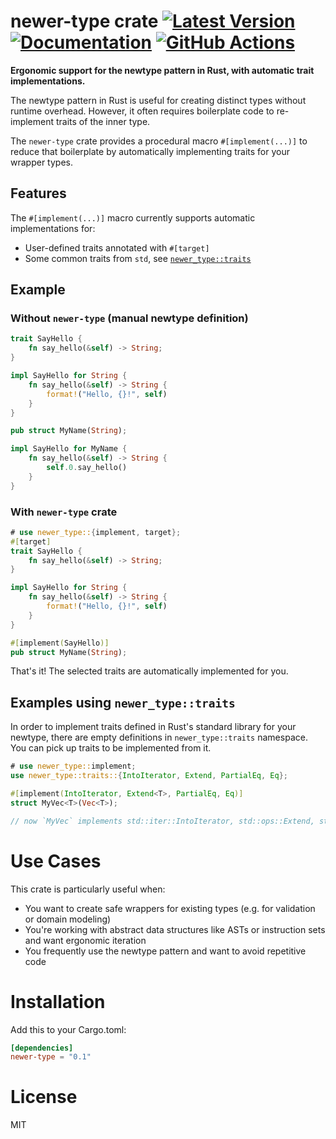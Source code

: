 # newer-type crate [![Latest Version]][crates.io] [![Documentation]][docs.rs] [![GitHub Actions]][actions]

[Latest Version]: https://img.shields.io/crates/v/newer-type.svg
[crates.io]: https://crates.io/crates/newer-type
[Documentation]: https://img.shields.io/docsrs/newer-type
[docs.rs]: https://docs.rs/newer-type/latest/
[GitHub Actions]: https://github.com/yasuo-ozu/newer-type/actions/workflows/rust.yml/badge.svg
[actions]: https://github.com/yasuo-ozu/newer-type/actions/workflows/rust.yml

**Ergonomic support for the newtype pattern in Rust, with automatic trait implementations.**

The newtype pattern in Rust is useful for creating distinct types without runtime overhead. However, it often requires boilerplate code to re-implement traits of the inner type.

The `newer-type` crate provides a procedural macro `#[implement(...)]` to reduce that boilerplate by automatically implementing traits for your wrapper types.

## Features

The `#[implement(...)]` macro currently supports automatic implementations for:

- User-defined traits annotated with `#[target]`
- Some common traits from `std`, see [`newer_type::traits`](https://docs.rs/newer-type/latest/newer_type/traits/index.html)

## Example

### Without `newer-type` (manual newtype definition)

```rust
trait SayHello {
    fn say_hello(&self) -> String;
}

impl SayHello for String {
    fn say_hello(&self) -> String {
        format!("Hello, {}!", self)
    }
}

pub struct MyName(String);

impl SayHello for MyName {
    fn say_hello(&self) -> String {
        self.0.say_hello()
    }
}
```

### With `newer-type` crate

```rust
# use newer_type::{implement, target};
#[target]
trait SayHello {
    fn say_hello(&self) -> String;
}

impl SayHello for String {
    fn say_hello(&self) -> String {
        format!("Hello, {}!", self)
    }
}

#[implement(SayHello)]
pub struct MyName(String);
```

That's it! The selected traits are automatically implemented for you.

## Examples using `newer_type::traits`

In order to implement traits defined in Rust's standard library for your newtype, there are empty definitions
in `newer_type::traits` namespace. You can pick up traits to be implemented from it.

```rust
# use newer_type::implement;
use newer_type::traits::{IntoIterator, Extend, PartialEq, Eq};

#[implement(IntoIterator, Extend<T>, PartialEq, Eq)]
struct MyVec<T>(Vec<T>);

// now `MyVec` implements std::iter::IntoIterator, std::ops::Extend, std::cmp::{PartialEq, Eq}
```

# Use Cases
This crate is particularly useful when:

- You want to create safe wrappers for existing types (e.g. for validation or domain modeling)
- You're working with abstract data structures like ASTs or instruction sets and want ergonomic iteration
- You frequently use the newtype pattern and want to avoid repetitive code

# Installation

Add this to your Cargo.toml:

```Cargo.toml
[dependencies]
newer-type = "0.1"
```

# License

MIT
